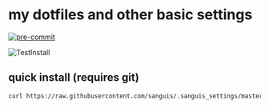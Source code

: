 # my dotfiles and other basic settings
[![pre-commit](https://img.shields.io/badge/pre--commit-enabled-brightgreen?logo=pre-commit&logoColor=white)](https://github.com/pre-commit/pre-commit)

![TestInstall](https://github.com/sanguis/.sanguis_settings/workflows/TestInstall/badge.svg)

## quick install (requires git)

```bash
curl https://raw.githubusercontent.com/sanguis/.sanguis_settings/master/install.sh |bash
```
